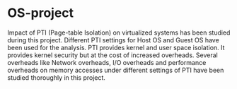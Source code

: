 # OS-project
Impact of PTI (Page-table Isolation) on virtualized systems has been studied during this project. Different PTI settings for Host OS and Guest OS have been used for the analysis. PTI provides kernel and user space isolation. It provides kernel security but at the cost of increased overheads. Several overheads like Network overheads, I/O overheads and performance overheads on memory accesses under different settings of PTI have been studied thoroughly in this project.


